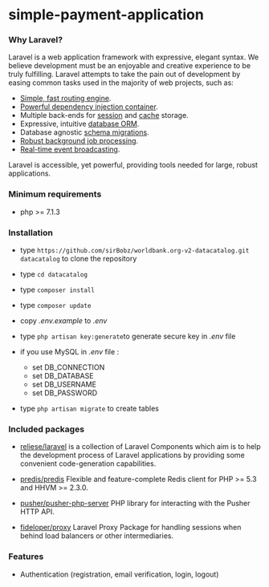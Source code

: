 # simple-payment-application


### Why Laravel?

Laravel is a web application framework with expressive, elegant syntax. We believe development must be an enjoyable and creative experience to be truly fulfilling. Laravel attempts to take the pain out of development by easing common tasks used in the majority of web projects, such as:

- [Simple, fast routing engine](https://laravel.com/docs/routing).
- [Powerful dependency injection container](https://laravel.com/docs/container).
- Multiple back-ends for [session](https://laravel.com/docs/session) and [cache](https://laravel.com/docs/cache) storage.
- Expressive, intuitive [database ORM](https://laravel.com/docs/eloquent).
- Database agnostic [schema migrations](https://laravel.com/docs/migrations).
- [Robust background job processing](https://laravel.com/docs/queues).
- [Real-time event broadcasting](https://laravel.com/docs/broadcasting).

Laravel is accessible, yet powerful, providing tools needed for large, robust applications.

### Minimum requirements 
* php >= 7.1.3

### Installation ###
* type `https://github.com/sirBobz/worldbank.org-v2-datacatalog.git datacatalog` to clone the repository 
* type `cd datacatalog`
* type `composer install`
* type `composer update`
* copy *.env.example* to *.env*
* type `php artisan key:generate`to generate secure key in *.env* file
* if you use MySQL in *.env* file :
   * set DB_CONNECTION
   * set DB_DATABASE
   * set DB_USERNAME
   * set DB_PASSWORD

* type `php artisan migrate` to create tables

### Included packages ###

* [reliese/laravel](https://github.com/reliese/laravel) is a collection of Laravel Components which aim is to help the development process of Laravel applications by providing some convenient code-generation capabilities.

* [predis/predis](https://github.com/nrk/predis) Flexible and feature-complete Redis client for PHP >= 5.3 and HHVM >= 2.3.0.

* [pusher/pusher-php-server](https://github.com/pusher/pusher-http-php) PHP library for interacting with the Pusher HTTP API.

* [fideloper/proxy](https://github.com/fideloper/TrustedProxy) Laravel Proxy Package for handling sessions when behind load balancers or other intermediaries.

### Features ###


* Authentication (registration, email verification, login, logout)